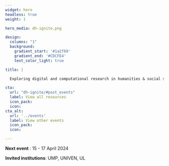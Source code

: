 ```yaml
---
widget: hero
headless: true
weight: 1

hero_media: dh-ignite.png

design:
  columns: "1"
  background:
    gradient_start: '#1a2f69'
    gradient_end: '#CDCFE4'
    text_color_light: true

title: | 

  Exploring digital and computational research in humanities & social sciences

cta:
  url: "dh-ignite/#past_events"
  label: View all resources
  icon_pack: 
  icon: 
cta_alt:
  url: '../events'
  label: View other events
  icon_pack: 
  icon:

---
```


**Next event**  : 15 - 17 April 2024

**Invited institutions**: UMP, UNIVEN, UL



<!---
<div class="container">
  <div class="row">
    <div class="col">
      <a href="https://dh-ignite.org"><img 
      style="display: block; 
          margin-left: auto;
           margin-right: auto;
           width: 70%;"
    src="../media/dh-ignite.png" 
    alt="dh-ignite logo">
</img></a>
</div>

   
-->

